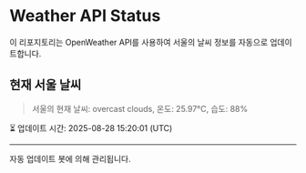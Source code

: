 
# Weather API Status

이 리포지토리는 OpenWeather API를 사용하여 서울의 날씨 정보를 자동으로 업데이트합니다.

## 현재 서울 날씨
> 서울의 현재 날씨: overcast clouds, 온도: 25.97°C, 습도: 88%

⏳ 업데이트 시간: 2025-08-28 15:20:01 (UTC)

---
자동 업데이트 봇에 의해 관리됩니다.
